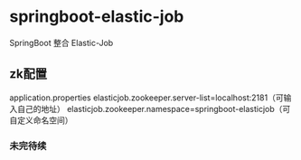 # springboot-elastic-job
SpringBoot 整合 Elastic-Job

## zk配置
application.properties
elasticjob.zookeeper.server-list=localhost:2181（可输入自己的地址）
elasticjob.zookeeper.namespace=springboot-elasticjob（可自定义命名空间）

### 未完待续
